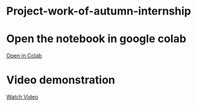 # Project-work-of-autumn-internship
# Open the notebook in google colab
[Open in Colab](https://colab.research.google.com/github/Sayantaniporel-25/Project-work-of-autumn-internship/blob/main/01_classification_with_logistic_regression_and_random_forests.ipynb)
# Video demonstration
[Watch Video](https://drive.google.com/file/d/12Yv6ZzhLVW3xSqcZjbDEoa7EiWbjmwqh/view?usp=sharing)


